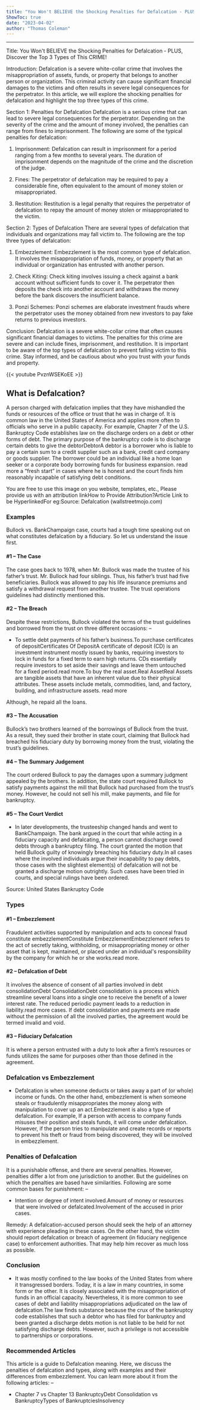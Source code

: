 ```yaml
---
title: "You Won't BELIEVE the Shocking Penalties for Defalcation - PLUS, Discover the Top 3 Types of This CRIME!"
ShowToc: true 
date: "2023-04-02"
author: "Thomas Coleman"
---
```

*****
Title: You Won't BELIEVE the Shocking Penalties for Defalcation - PLUS, Discover the Top 3 Types of This CRIME!

Introduction:
Defalcation is a severe white-collar crime that involves the misappropriation of assets, funds, or property that belongs to another person or organization. This criminal activity can cause significant financial damages to the victims and often results in severe legal consequences for the perpetrator. In this article, we will explore the shocking penalties for defalcation and highlight the top three types of this crime.

Section 1: Penalties for Defalcation
Defalcation is a serious crime that can lead to severe legal consequences for the perpetrator. Depending on the severity of the crime and the amount of money involved, the penalties can range from fines to imprisonment. The following are some of the typical penalties for defalcation:

1. Imprisonment: Defalcation can result in imprisonment for a period ranging from a few months to several years. The duration of imprisonment depends on the magnitude of the crime and the discretion of the judge.

2. Fines: The perpetrator of defalcation may be required to pay a considerable fine, often equivalent to the amount of money stolen or misappropriated.

3. Restitution: Restitution is a legal penalty that requires the perpetrator of defalcation to repay the amount of money stolen or misappropriated to the victim.

Section 2: Types of Defalcation
There are several types of defalcation that individuals and organizations may fall victim to. The following are the top three types of defalcation:

1. Embezzlement: Embezzlement is the most common type of defalcation. It involves the misappropriation of funds, money, or property that an individual or organization has entrusted with another person.

2. Check Kiting: Check kiting involves issuing a check against a bank account without sufficient funds to cover it. The perpetrator then deposits the check into another account and withdraws the money before the bank discovers the insufficient balance.

3. Ponzi Schemes: Ponzi schemes are elaborate investment frauds where the perpetrator uses the money obtained from new investors to pay fake returns to previous investors.

Conclusion:
Defalcation is a severe white-collar crime that often causes significant financial damages to victims. The penalties for this crime are severe and can include fines, imprisonment, and restitution. It is important to be aware of the top types of defalcation to prevent falling victim to this crime. Stay informed, and be cautious about who you trust with your funds and property.

{{< youtube PvznWSEKoEE >}} 



## What is Defalcation?
 
A person charged with defalcation implies that they have mishandled the funds or resources of the office or trust that he was in charge of. It is common law in the United States of America and applies more often to officials who serve in a public capacity. For example, Chapter 7 of the U.S. Bankruptcy Code establishes law on the discharge orders on a debt or other forms of debt. The primary purpose of the bankruptcy code is to discharge certain debts to give the debtorDebtorA debtor is a borrower who is liable to pay a certain sum to a credit supplier such as a bank, credit card company or goods supplier. The borrower could be an individual like a home loan seeker or a corporate body borrowing funds for business expansion.
read more a “fresh start” in cases where he is honest and the court finds him reasonably incapable of satisfying debt conditions.
 
 You are free to use this image on you website, templates, etc.,  Please provide us with an attribution linkHow to Provide Attribution?Article Link to be HyperlinkedFor eg:Source: Defalcation (wallstreetmojo.com) 
 
### Examples
 
Bullock vs. BankChampaign case, courts had a tough time speaking out on what constitutes defalcation by a fiduciary. So let us understand the issue first.
 
#### #1 – The Case
 
The case goes back to 1978, when Mr. Bullock was made the trustee of his father’s trust. Mr. Bullock had four siblings. Thus, his father’s trust had five beneficiaries. Bullock was allowed to pay his life insurance premiums and satisfy a withdrawal request from another trustee. The trust operations guidelines had distinctly mentioned this.
 
#### #2 – The Breach
 
Despite these restrictions, Bullock violated the terms of the trust guidelines and borrowed from the trust on three different occasions: –
 
- To settle debt payments of his father’s business.To purchase certificates of depositCertificates Of DepositA certificate of deposit (CD) is an investment instrument mostly issued by banks, requiring investors to lock in funds for a fixed term to earn high returns. CDs essentially require investors to set aside their savings and leave them untouched for a fixed period.read more.To buy the real asset.Real AssetReal Assets are tangible assets that have an inherent value due to their physical attributes. These assets include metals, commodities, land, and factory, building, and infrastructure assets. read more

 
Although, he repaid all the loans.
 
#### #3 – The Accusation
 
Bullock’s two brothers learned of the borrowings of Bullock from the trust. As a result, they sued their brother in state court, claiming that Bullock had breached his fiduciary duty by borrowing money from the trust, violating the trust’s guidelines.
 
#### #4 – The Summary Judgement
 
The court ordered Bullock to pay the damages upon a summary judgment appealed by the brothers. In addition, the state court required Bullock to satisfy payments against the mill that Bullock had purchased from the trust’s money. However, he could not sell his mill, make payments, and file for bankruptcy.
 
#### #5 – The Court Verdict
 
- In later developments, the trusteeship changed hands and went to BankChampaign. The bank argued in the court that while acting in a fiduciary capacity and defalcating, a person cannot discharge owed debts through a bankruptcy filing. The court granted the motion that held Bullock guilty of knowingly breaching his fiduciary duty.In all cases where the involved individuals argue their incapability to pay debts, those cases with the slightest element(s) of defalcation will not be granted a discharge motion outrightly. Such cases have been tried in courts, and special rulings have been ordered.

 
Source: United States Bankruptcy Code
 
### Types
 
#### #1 – Embezzlement
 
Fraudulent activities supported by manipulation and acts to conceal fraud constitute embezzlementConstitute EmbezzlementEmbezzlement refers to the act of secretly taking, withholding, or misappropriating money or other asset that is kept, maintained, or placed under an individual's responsibility by the company for which he or she works.read more.
 
#### #2 – Defalcation of Debt
 
It involves the absence of consent of all parties involved in debt consolidationDebt ConsolidationDebt consolidation is a process which streamline several loans into a single one to receive the benefit of a lower interest rate. The reduced periodic payment leads to a reduction in liability.read more cases. If debt consolidation and payments are made without the permission of all the involved parties, the agreement would be termed invalid and void.
 
#### #3 – Fiduciary Defalcation
 
It is where a person entrusted with a duty to look after a firm’s resources or funds utilizes the same for purposes other than those defined in the agreement.
 
### Defalcation vs Embezzlement
 
- Defalcation is when someone deducts or takes away a part of (or whole) income or funds. On the other hand, embezzlement is when someone steals or fraudulently misappropriates the money along with manipulation to cover up an act.Embezzlement is also a type of defalcation. For example, If a person with access to company funds misuses their position and steals funds, it will come under defalcation. However, if the person tries to manipulate and create records or reports to prevent his theft or fraud from being discovered, they will be involved in embezzlement.

 
### Penalties of Defalcation
 
It is a punishable offense, and there are several penalties. However, penalties differ a lot from one jurisdiction to another. But the guidelines on which the penalties are based have similarities. Following are some common bases for punishment: –
 
- Intention or degree of intent involved.Amount of money or resources that were involved or defalcated.Involvement of the accused in prior cases.

 
Remedy: A defalcation-accused person should seek the help of an attorney with experience pleading in these cases. On the other hand, the victim should report defalcation or breach of agreement (in fiduciary negligence case) to enforcement authorities. That may help him recover as much loss as possible.
 
### Conclusion
 
- It was mostly confined to the law books of the United States from where it transgressed borders. Today, it is a law in many countries, in some form or the other. It is closely associated with the misappropriation of funds in an official capacity. Nevertheless, it is more common to see cases of debt and liability misappropriations adjudicated on the law of defalcation.The law finds substance because the crux of the bankruptcy code establishes that such a debtor who has filed for bankruptcy and been granted a discharge debts motion is not liable to be held for not satisfying discharge debts. However, such a privilege is not accessible to partnerships or corporations.

 
### Recommended Articles
 
This article is a guide to Defalcation meaning. Here, we discuss the penalties of defalcation and types, along with examples and their differences from embezzlement. You can learn more about it from the following articles: –
 
- Chapter 7 vs Chapter 13 BankruptcyDebt Consolidation vs BankruptcyTypes of BankruptciesInsolvency




